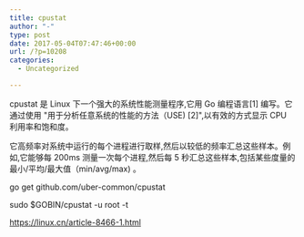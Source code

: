 ```yaml
---
title: cpustat
author: "-"
type: post
date: 2017-05-04T07:47:46+00:00
url: /?p=10208
categories:
  - Uncategorized

---
```

cpustat 是 Linux 下一个强大的系统性能测量程序,它用 Go 编程语言[1] 编写。它通过使用 "用于分析任意系统的性能的方法（USE) [2]",以有效的方式显示 CPU 利用率和饱和度。

它高频率对系统中运行的每个进程进行取样,然后以较低的频率汇总这些样本。例如,它能够每 200ms 测量一次每个进程,然后每 5 秒汇总这些样本,包括某些度量的最小/平均/最大值（min/avg/max) 。

go get github.com/uber-common/cpustat

sudo $GOBIN/cpustat -u root -t

https://linux.cn/article-8466-1.html